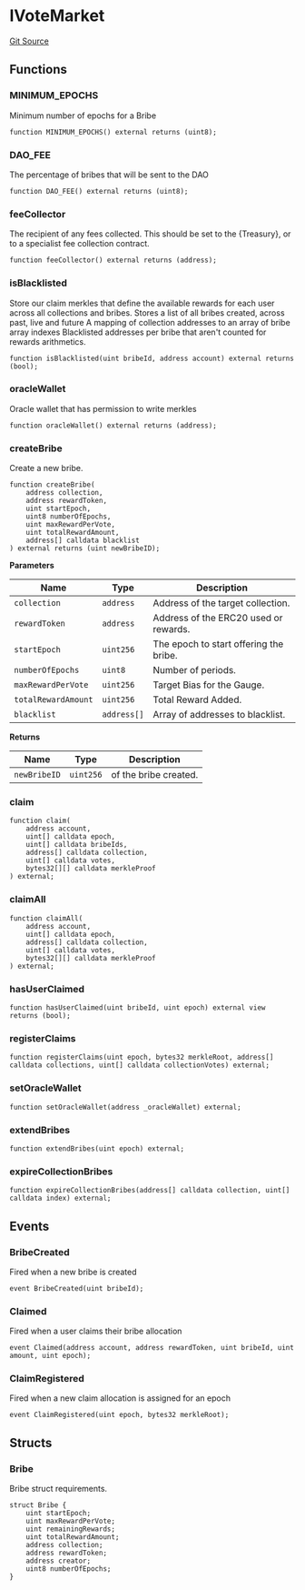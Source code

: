 # IVoteMarket
[Git Source](https://github.com/FloorDAO/floor-v2/blob/fd4de86a192de96d73fe2e56a84ec542b57b1c69/src/interfaces/bribes/VoteMarket.sol)


## Functions
### MINIMUM_EPOCHS

Minimum number of epochs for a Bribe


```solidity
function MINIMUM_EPOCHS() external returns (uint8);
```

### DAO_FEE

The percentage of bribes that will be sent to the DAO


```solidity
function DAO_FEE() external returns (uint8);
```

### feeCollector

The recipient of any fees collected. This should be set to the {Treasury}, or
to a specialist fee collection contract.


```solidity
function feeCollector() external returns (address);
```

### isBlacklisted

Store our claim merkles that define the available rewards for each user across
all collections and bribes.
Stores a list of all bribes created, across past, live and future
A mapping of collection addresses to an array of bribe array indexes
Blacklisted addresses per bribe that aren't counted for rewards arithmetics.


```solidity
function isBlacklisted(uint bribeId, address account) external returns (bool);
```

### oracleWallet

Oracle wallet that has permission to write merkles


```solidity
function oracleWallet() external returns (address);
```

### createBribe

Create a new bribe.


```solidity
function createBribe(
    address collection,
    address rewardToken,
    uint startEpoch,
    uint8 numberOfEpochs,
    uint maxRewardPerVote,
    uint totalRewardAmount,
    address[] calldata blacklist
) external returns (uint newBribeID);
```
**Parameters**

|Name|Type|Description|
|----|----|-----------|
|`collection`|`address`|Address of the target collection.|
|`rewardToken`|`address`|Address of the ERC20 used or rewards.|
|`startEpoch`|`uint256`|The epoch to start offering the bribe.|
|`numberOfEpochs`|`uint8`|Number of periods.|
|`maxRewardPerVote`|`uint256`|Target Bias for the Gauge.|
|`totalRewardAmount`|`uint256`|Total Reward Added.|
|`blacklist`|`address[]`|Array of addresses to blacklist.|

**Returns**

|Name|Type|Description|
|----|----|-----------|
|`newBribeID`|`uint256`|of the bribe created.|


### claim


```solidity
function claim(
    address account,
    uint[] calldata epoch,
    uint[] calldata bribeIds,
    address[] calldata collection,
    uint[] calldata votes,
    bytes32[][] calldata merkleProof
) external;
```

### claimAll


```solidity
function claimAll(
    address account,
    uint[] calldata epoch,
    address[] calldata collection,
    uint[] calldata votes,
    bytes32[][] calldata merkleProof
) external;
```

### hasUserClaimed


```solidity
function hasUserClaimed(uint bribeId, uint epoch) external view returns (bool);
```

### registerClaims


```solidity
function registerClaims(uint epoch, bytes32 merkleRoot, address[] calldata collections, uint[] calldata collectionVotes) external;
```

### setOracleWallet


```solidity
function setOracleWallet(address _oracleWallet) external;
```

### extendBribes


```solidity
function extendBribes(uint epoch) external;
```

### expireCollectionBribes


```solidity
function expireCollectionBribes(address[] calldata collection, uint[] calldata index) external;
```

## Events
### BribeCreated
Fired when a new bribe is created


```solidity
event BribeCreated(uint bribeId);
```

### Claimed
Fired when a user claims their bribe allocation


```solidity
event Claimed(address account, address rewardToken, uint bribeId, uint amount, uint epoch);
```

### ClaimRegistered
Fired when a new claim allocation is assigned for an epoch


```solidity
event ClaimRegistered(uint epoch, bytes32 merkleRoot);
```

## Structs
### Bribe
Bribe struct requirements.


```solidity
struct Bribe {
    uint startEpoch;
    uint maxRewardPerVote;
    uint remainingRewards;
    uint totalRewardAmount;
    address collection;
    address rewardToken;
    address creator;
    uint8 numberOfEpochs;
}
```

